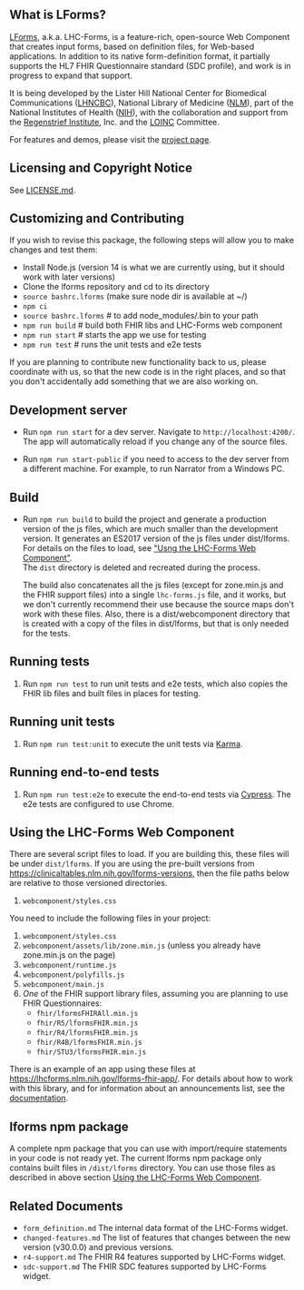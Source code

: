 ## What is LForms?

[LForms](http://lhncbc.github.io/lforms/), a.k.a. LHC-Forms, is a feature-rich,
open-source Web Component that creates input forms, based on definition files, 
for Web-based applications. In addition to its native form-definition format, 
it partially supports the HL7 FHIR Questionnaire standard (SDC profile), and work
is in progress to expand that support.

It is being developed by the Lister Hill National Center for Biomedical
Communications ([LHNCBC](https://lhncbc.nlm.nih.gov)), National Library of
Medicine ([NLM](https://www.nlm.nih.gov)), part of the National Institutes of
Health ([NIH](https://www.nih.gov)), with the collaboration and support from 
the [Regenstrief Institute](https://www.regenstrief.org/), Inc. and the
[LOINC](https://loinc.org/) Committee.

For features and demos, please visit the [project
page](http://lhncbc.github.io/lforms/).

## Licensing and Copyright Notice

See [LICENSE.md](LICENSE.md).

## Customizing and Contributing

If you wish to revise this package, the following steps will allow you to make
changes and test them:

- Install Node.js (version 14 is what we are currently using, but it should work 
  with later versions)
- Clone the lforms repository and cd to its directory
- `source bashrc.lforms` (make sure node dir is available at ~/)
- `npm ci`
- `source bashrc.lforms` # to add node_modules/.bin to your path
- `npm run build` # build both FHIR libs and LHC-Forms web component
- `npm run start` # starts the app we use for testing
- `npm run test` # runs the unit tests and e2e tests

If you are planning to contribute new functionality back to us, please
coordinate with us, so that the new code is in the right places, and so that
you don't accidentally add something that we are also working on.

## Development server

- Run `npm run start` for a dev server. Navigate to `http://localhost:4200/`.
  The app will automatically reload if you change any of the source files.

- Run `npm run start-public` if you need to access to the dev server from a 
  different machine. For example, to run Narrator from a Windows PC.

## Build

- Run `npm run build` to build the project and generate a production version of
  the js files, which are much smaller than the development version. It
  generates an ES2017 version of the js files under dist/lforms. For details on
  the files to load, see ["Usng the LHC-Forms Web Component"](#using).  
  The `dist` directory is deleted and recreated during the process.

  The build also concatenates all the js files (except for zone.min.js and the
  FHIR support files) into a single `lhc-forms.js` file, and it works,
  but we don't currently recommend their use because the
  source maps don't work with these files. Also, there is a dist/webcomponent
  directory that is created with a copy of the files in dist/lforms, but that
  is only needed for the tests.

## Running tests

1. Run `npm run test` to run unit tests and e2e tests, which also copies the 
   FHIR lib files and built files in places for testing.

## Running unit tests

1. Run `npm run test:unit` to execute the unit tests via 
   [Karma](https://karma-runner.github.io).

## Running end-to-end tests

1. Run `npm run test:e2e` to execute the end-to-end tests via 
   [Cypress](https://www.cypress.io/). The e2e tests are configured to use Chrome.

## <a id="using">Using the LHC-Forms Web Component</a>

There are several script files to load. If you are building this, these files 
will be under `dist/lforms`. If you are using the pre-built versions from
https://clinicaltables.nlm.nih.gov/lforms-versions, then the file paths below
are relative to those versioned directories.

1. `webcomponent/styles.css`

You need to include the following files in your project:

1. `webcomponent/styles.css`
2. `webcomponent/assets/lib/zone.min.js` (unless you already have zone.min.js 
   on the page)
3. `webcomponent/runtime.js`
4. `webcomponent/polyfills.js`
5. `webcomponent/main.js`
6. _One_ of the FHIR support library files, assuming you are planning to use
   FHIR Questionnaires:
   - `fhir/lformsFHIRAll.min.js`
   - `fhir/R5/lformsFHIR.min.js`
   - `fhir/R4/lformsFHIR.min.js`
   - `fhir/R4B/lformsFHIR.min.js`
   - `fhir/STU3/lformsFHIR.min.js`

There is an example of an app using these files at
https://lhcforms.nlm.nih.gov/lforms-fhir-app/.
For details about how to work with this library, and for information about an
announcements list, see the [documentation](https://lhncbc.github.io/lforms/).

## <a id="npm-package">lforms npm package</a>

A complete npm package that you can use with import/require statements in your
code is not ready yet. The current lforms npm package only contains built files
in `/dist/lforms` directory. You can use those files as described in above
section [Using the LHC-Forms Web Component](#using).

## <a id="docs">Related Documents</a>
- `form_definition.md` The internal data format of the LHC-Forms widget.
- `changed-features.md` The list of features that changes between the new 
version (v30.0.0) and previous versions.
- `r4-support.md` The FHIR R4 features supported by LHC-Forms widget. 
- `sdc-support.md` The FHIR SDC features supported by LHC-Forms widget.
